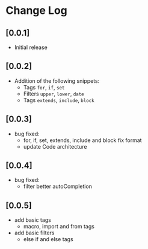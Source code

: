 # Change Log

## [0.0.1]

- Initial release

## [0.0.2]
- Addition of the following snippets:
  - Tags `for`, `if`, `set`
  - Filters `upper`, `lower`, `date`
  - Tags `extends`, `include`, `block`

## [0.0.3]
- bug fixed:
    - for, if, set, extends, include and block fix format
    - update Code architecture

## [0.0.4]
- bug fixed:
    - filter better autoCompletion
  
## [0.0.5]
- add basic tags
  - macro, import and from tags
- add basic filters
  - else if and else tags